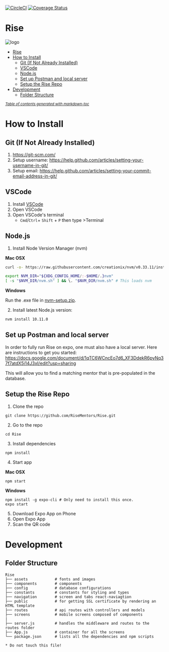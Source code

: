 [![CircleCI](https://circleci.com/gh/RiseCareerAcademy/Rise/tree/master.svg?style=svg)](https://circleci.com/gh/RiseMentors/Rise/tree/master)
[![Coverage Status](https://coveralls.io/repos/github/RiseCareerAcademy/Rise/badge.svg?branch=master&service=github)](https://coveralls.io/github/RiseCareerAcademy/Rise?branch=master)
# Rise
![logo](http://risecareer.org/images/logo.png)
- [Rise](#rise)
- [How to Install](#how-to-install)
  * [Git (If Not Already Installed)](#git--if-not-already-installed-)
  * [VSCode](#vscode)
  * [Node.js](#nodejs)
  * [Set up Postman and local server](#set-up-postman-and-local-server)
  * [Setup the Rise Repo](#setup-the-rise-repo)
- [Development](#development)
  * [Folder Structure](#folder-structure)

<small><i><a href='http://ecotrust-canada.github.io/markdown-toc/'>Table of contents generated with markdown-toc</a></i></small>

# How to Install

## Git (If Not Already Installed)
1. https://git-scm.com/
2. Setup username: https://help.github.com/articles/setting-your-username-in-git/ 
3. Setup email: https://help.github.com/articles/setting-your-commit-email-address-in-git/ 

## VSCode
1. Install [VSCode](https://code.visualstudio.com/)
2. Open VSCode
3. Open VSCode's terminal
    - `Cmd`/`Ctrl`+ `Shift` + `P` then type >Terminal
## Node.js
1. Install Node Version Manager (nvm) 

**Mac OSX**

```bash
curl -o- https://raw.githubusercontent.com/creationix/nvm/v0.33.11/install.sh | bash
```
```bash
export NVM_DIR="${XDG_CONFIG_HOME/:-$HOME/.}nvm"
[ -s "$NVM_DIR/nvm.sh" ] && \. "$NVM_DIR/nvm.sh" # This loads nvm
```
**Windows**

Run the .exe file in [nvm-setup.zip](https://github.com/coreybutler/nvm-windows/releases/download/1.1.7/nvm-setup.zip).

2. Install latest Node.js version:
```bash
nvm install 10.11.0 
```
## Set up Postman and local server

In order to fully run Rise on expo, one must also have a local server. Here are instructions to get you started:
https://docs.google.com/document/d/1qTC6WCncEo7d6_XF3DdekR6pyNq37f7atdX5i14J3xI/edit?usp=sharing

This will allow you to find a matching mentor that is pre-populated in the database.

## Setup the Rise Repo
1. Clone the repo
```
git clone https://github.com/RiseMentors/Rise.git
```
2. Go to the repo
```
cd Rise
```
3. Install dependencies
```
npm install
```
4. Start app

**Mac OSX**
```
npm start
```
**Windows**
```
npm install -g expo-cli # Only need to install this once.
expo start
```
5. Download Expo App on Phone
6. Open Expo App
7. Scan the QR code

# Development

## Folder Structure

```
Rise
├── assets            # fonts and images
├── components        # components
├── config            # database configurations
├── constants         # constants for styling and types
├── navigation        # screen and tabs react-naviagtion
├── public            # for getting SSL certificate by rendering an HTML template
├── routes            # api routes with controllers and models
├── screens           # mobile screens composed of components
|
├── server.js         # handles the middleware and routes to the routes folder
├── App.js            # container for all the screens
└── package.json      # lists all the dependencies and npm scripts

* Do not touch this file!
```
